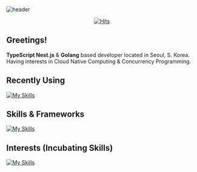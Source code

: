 ![header](https://capsule-render.vercel.app/api?type=wave&color=auto&height=300&section=header&text=Hoplin%20&fontSize=90)
<div align="center">
  <a href="https://hits.sh/github.com/J-hoplin1/"><img alt="Hits" src="https://hits.sh/github.com/J-hoplin1.svg"/></a>
</div>

## Greetings!
**TypeScript Nest.js** & **Golang** based developer located in Seoul, S. Korea. Having interests in Cloud Native Computing & Concurrency Programming. 

## Recently Using
[![My Skills](https://skills.thijs.gg/icons?i=nodejs,ts,go,aws,docker,react,tailwind,nestjs,prisma,jest,mongodb,mysql,bash)](https://skills.thijs.gg)

## Skills & Frameworks
[![My Skills](https://skills.thijs.gg/icons?i=express,java,spring,redis,mysql,mongodb,nginx,kubernetes,docker,git,grafana,graphql,rabbitmq)](https://skills.thijs.gg)

## Interests (Incubating Skills)
[![My Skills](https://skills.thijs.gg/icons?i=gcp,kafka)](https://skills.thijs.gg)
